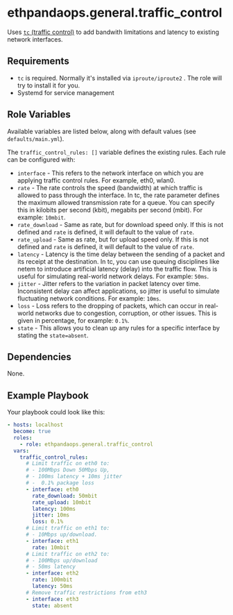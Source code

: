 # ethpandaops.general.traffic_control


Uses [`tc` (traffic control)](https://man7.org/linux/man-pages/man8/tc.8.html) to add bandwith limitations and latency to existing network interfaces.

## Requirements

- `tc` is required. Normally it's installed via `iproute/iproute2` . The role will try to install it for you.
- Systemd for service management

## Role Variables
Available variables are listed below, along with default values (see `defaults/main.yml`).

The `traffic_control_rules: []` variable defines the existing rules. Each rule can be configured with:

- `interface` - This refers to the network interface on which you are applying traffic control rules. For example, eth0, wlan0.
- `rate` - The rate controls the speed (bandwidth) at which traffic is allowed to pass through the interface. In tc, the rate parameter defines the maximum allowed transmission rate for a queue. You can specify this in kilobits per second (kbit), megabits per second (mbit). For example: `10mbit`.
- `rate_download` - Same as rate, but for download speed only. If this is not defined and `rate` is defined, it will default to the value of `rate`.
- `rate_upload` - Same as rate, but for upload speed only. If this is not defined and `rate` is defined, it will default to the value of `rate`.
- `latency` - Latency is the time delay between the sending of a packet and its receipt at the destination. In tc, you can use queuing disciplines like netem to introduce artificial latency (delay) into the traffic flow. This is useful for simulating real-world network delays. For example: `50ms`.
- `jitter` - Jitter refers to the variation in packet latency over time. Inconsistent delay can affect applications, so jitter is useful to simulate fluctuating network conditions. For example: `10ms`.
- `loss` - Loss refers to the dropping of packets, which can occur in real-world networks due to congestion, corruption, or other issues. This is given in percentage, for example: `0.1%`.
- `state` - This allows you to clean up any rules for a specific interface by stating the `state=absent`.




## Dependencies

None.

## Example Playbook

Your playbook could look like this:

```yaml
- hosts: localhost
  become: true
  roles:
    - role: ethpandaops.general.traffic_control
  vars:
    traffic_control_rules:
      # Limit traffic on eth0 to:
      # - 100Mbps Down 50Mbps Up,
      # - 100ms latency + 10ms jitter
      # -  0.1% package loss
      - interface: eth0
        rate_download: 50mbit
        rate_upload: 10mbit
        latency: 100ms
        jitter: 10ms
        loss: 0.1%
      # Limit traffic on eth1 to:
      # - 10Mbps up/download.
      - interface: eth1
        rate: 10mbit
      # Limit traffic on eth2 to:
      # - 100Mbps up/download
      # - 50ms latency
      - interface: eth2
        rate: 100mbit
        latency: 50ms
      # Remove traffic restrictions from eth3
      - interface: eth3
        state: absent
```
